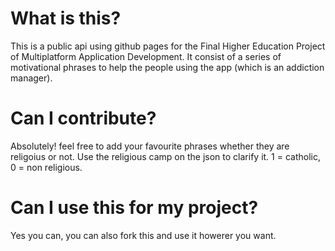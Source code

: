 # What is this?

This is a public api using github pages for the Final Higher Education Project of Multiplatform Application Development. It consist of a series of motivational phrases to help the people using the app (which is an addiction manager). 

# Can I contribute?

Absolutely! feel free to add your favourite phrases whether they are religoius or not. Use the religious camp on the json to clarify it. 1 = catholic, 0 = non religious.

# Can I use this for my project?

Yes you can, you can also fork this and use it howerer you want.
